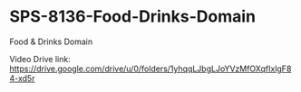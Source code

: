 # SPS-8136-Food-Drinks-Domain
Food &amp; Drinks Domain

Video Drive link:
https://drive.google.com/drive/u/0/folders/1yhqqLJbgLJoYVzMfOXqfIxlgF84-xd5r
